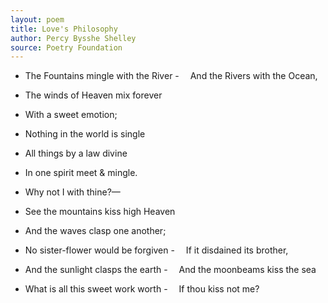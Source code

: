 ```yaml
---
layout: poem
title: Love's Philosophy
author: Percy Bysshe Shelley
source: Poetry Foundation
---
```

- The Fountains mingle with the River
- 	And the Rivers with the Ocean,
- The winds of Heaven mix forever
- 	With a sweet emotion;
- Nothing in the world is single
- 	All things by a law divine
- In one spirit meet & mingle.
- 	Why not I with thine?—

- See the mountains kiss high Heaven
- 	And the waves clasp one another;
- No sister-flower would be forgiven
- 	If it disdained its brother,
- And the sunlight clasps the earth
- 	And the moonbeams kiss the sea
- What is all this sweet work worth
- 	If thou kiss not me? 

<br>
